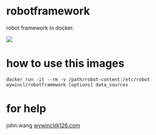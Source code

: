 # robotframework
robot framework in docker.

[![](https://images.microbadger.com/badges/image/wywincl/robotframework.svg)](http://microbadger.com/images/wywincl/robotframework "Get your own image badge on microbadger.com")

# how to use this images

```
docker run -it --rm -v /path/robot-content:/etc/robot wywincl/robotframework [options] data_sources
```

# for help

john.wang <wywincl@126.com>
